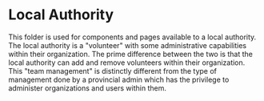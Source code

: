 # Local Authority
This folder is used for components and pages available to a local authority. The local authority is a "volunteer" with some administrative capabilities within their organization. The prime difference between the two is that the local authority can add and remove volunteers within their organization. This "team management" is distinctly different from the type of management done by a provincial admin which has the privilege to administer organizations and users within them.
